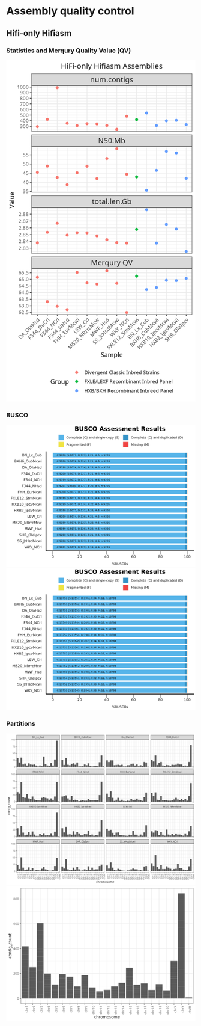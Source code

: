 # Assembly quality control

## Hifi-only Hifiasm

### Statistics and Merqury Quality Value (QV)

<div align="center">
  <img src="images/gfastats.16samples.png" alt="gfastats.merqury.16samples.png">
</div>

### BUSCO

<div align="center">
  <img src="images/busco_figure.mammalia.png" alt="busco_figure.mammalia.png">
</div>

<div align="center">
  <img src="images/busco_figure.glires.png" alt="busco_figure.glires.png">
</div>

### Partitions

<div align="center">
  <img src="images/partitions.by-sample.16samples.png" alt="partitions.by-sample.16samples.png">
</div>

<div align="center">
  <img src="images/partitions.all-sample.16samples.png" alt="partitions.all-sample.16samples.png">
</div>